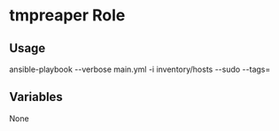 # tmpreaper Role

## Usage

ansible-playbook --verbose main.yml -i inventory/hosts --sudo --tags=

## Variables

None
